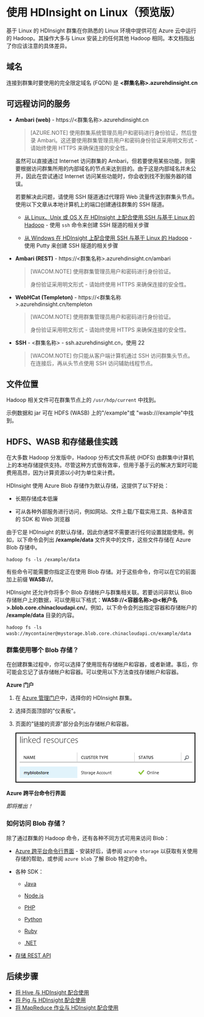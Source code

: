 <properties
   pageTitle="基于 Linux 的 HDInsight 上的 Hadoop 须知信息 | Azure"
   description="基于 Linux 的 HDInsight 群集在你熟悉的 Linux 环境中提供可在 Azure 云中运行的 Hadoop。"
   services="hdinsight"
   documentationCenter=""
   authors="Blackmist"
   manager="paulettm"
   editor="cgronlun"/>
<tags ms.service="hdinsight"
    ms.date="04/01/2015"
    wacn.date="04/15/2015"
    />


# 使用 HDInsight on Linux（预览版）

基于 Linux 的 HDInsight 群集在你熟悉的 Linux 环境中提供可在 Azure 云中运行的 Hadoop。其操作大多与 Linux 安装上的任何其他 Hadoop 相同。本文档指出了你应该注意的具体差异。

## 域名

连接到群集时要使用的完全限定域名 (FQDN) 是 **&lt;群集名称>.azurehdinsight.cn** 

## 可远程访问的服务

* **Ambari (web)** - https://&lt;群集名称>.azurehdinsight.cn

	> [AZURE.NOTE] 使用群集系统管理员用户和密码进行身份验证，然后登录 Ambari。这还要使用群集管理员用户和密码身份验证采用明文形式 - 请始终使用 HTTPS 来确保连接的安全性。

	虽然可以直接通过 Internet 访问群集的 Ambari，但若要使用某些功能，则需要根据访问群集所用的内部域名的节点来达到目的。由于这是内部域名并未公开，因此在尝试通过 Internet 访问某些功能时，你会收到找不到服务器的错误。

	若要解决此问题，请使用 SSH 隧道通过代理将 Web 流量传送到群集头节点。使用以下文章从本地计算机上的端口创建通往群集的 SSH 隧道。

	* <a href="/documentation/articles/hdinsight-hadoop-linux-use-ssh-unix/#tunnel" target="_blank">从 Linux、Unix 或 OS X 在 HDInsight 上配合使用 SSH 与基于 Linux 的 Hadoop</a> - 使用 `ssh` 命令来创建 SSH 隧道的相关步骤

	* <a href="/documentation/articles/hdinsight-hadoop-linux-use-ssh-windows/#tunnel" target="_blank">从 Windows 在 HDInsight 上配合使用 SSH 与基于 Linux 的 Hadoop</a> - 使用 Putty 来创建 SSH 隧道的相关步骤

* **Ambari (REST)** - https://&lt;群集名称>.azurehdinsight.cn/ambari

	> [WACOM.NOTE] 使用群集管理员用户和密码进行身份验证。
	> 
	> 身份验证采用明文形式 - 请始终使用 HTTPS 来确保连接的安全性。

* **WebHCat (Templeton)** - https://&lt;群集名称>.azurehdinsight.cn/templeton

	> [WACOM.NOTE] 使用群集管理员用户和密码进行身份验证。
	> 
	> 身份验证采用明文形式 - 请始终使用 HTTPS 来确保连接的安全性。

* **SSH** - &lt;群集名称> - ssh.azurehdinsight.cn，使用 22

	> [WACOM.NOTE] 你只能从客户端计算机通过 SSH 访问群集头节点。在连接后，再从头节点使用 SSH 访问辅助线程节点。

## 文件位置

Hadoop 相关文件可在群集节点上的 `/usr/hdp/current` 中找到。

示例数据和 jar 可在 HDFS (WASB) 上的"/example"或 "wasb:///example"中找到。

## HDFS、WASB 和存储最佳实践

在大多数 Hadoop 分发版中，Hadoop 分布式文件系统 (HDFS) 由群集中计算机上的本地存储提供支持。尽管这种方式很有效率，但用于基于云的解决方案时可能费用高昂，因为计算资源以小时为单位来计费。

HDInsight 使用 Azure Blob 存储作为默认存储，这提供了以下好处：

* 长期存储成本低廉

* 可从各种外部服务进行访问，例如网站、文件上载/下载实用工具、各种语言的 SDK 和 Web 浏览器

由于它是 HDInsight 的默认存储，因此你通常不需要进行任何设置就能使用。例如，以下命令会列出 **/example/data** 文件夹中的文件，这些文件存储在 Azure Blob 存储中。

	hadoop fs -ls /example/data

有些命令可能需要你指定正在使用 Blob 存储。对于这些命令，你可以在它的前面加上前缀 **WASB://**。

HDInsight 还允许你将多个 Blob 存储帐户与群集相关联。若要访问非默认 Blob 存储帐户上的数据，可以使用以下格式：**WASB://&lt;容器名称>@&lt;帐户名>.blob.core.chinacloudapi.cn/**。例如，以下命令会列出指定容器和存储帐户的 **/example/data** 目录的内容。

	hadoop fs -ls wasb://mycontainer@mystorage.blob.core.chinacloudapi.cn/example/data

### 群集使用哪个 Blob 存储？

在创建群集过程中，你可以选择了使用现有存储帐户和容器，或者新建。事后，你可能会忘记了该存储帐户和容器。可以使用以下方法查找存储帐户和容器。

**Azure 门户**

1. 在 <a href="https://manage.windowsazure.cn/" target="_blank">Azure 管理门户</a>中，选择你的 HDInsight 群集。

2. 选择页面顶部的"仪表板"。

3. 页面的"链接的资源"部分会列出存储帐户和容器。

	![linked resources](./media/hdinsight-hadoop-linux-information/storageportal.png)

**Azure 跨平台命令行界面**

*即将推出！*

### 如何访问 Blob 存储？

除了通过群集的 Hadoop 命令，还有各种不同方式可用来访问 Blob：

* <a href="/documentation/articles/xplat-cli/" target="_blank">Azure 跨平台命令行界面</a> - 安装好后，请参阅 `azure storage` 以获取有关使用存储的帮助，或参阅 `azure blob` 了解 Blob 特定的命令。

* 各种 SDK：

	* <a href="https://github.com/Azure/azure-sdk-for-java" target="_blank">Java</a>

	* <a href="https://github.com/Azure/azure-sdk-for-node" target="_blank">Node.js</a>

	* <a href="https://github.com/Azure/azure-sdk-for-php" target="_blank">PHP</a>

	* <a href="https://github.com/Azure/azure-sdk-for-python" target="_blank">Python</a>

	* <a href="https://github.com/Azure/azure-sdk-for-ruby" target="_blank">Ruby</a>

	* <a href="https://github.com/Azure/azure-sdk-for-net" target="_blank">.NET</a>

* <a href="https://msdn.microsoft.com/zh-cn/library/azure/dd135733.aspx" target="_blank">存储 REST API</a>


## 后续步骤

* [将 Hive 与 HDInsight 配合使用](/documentation/articles/hdinsight-use-hive/)
* [将 Pig 与 HDInsight 配合使用](/documentation/articles/hdinsight-use-pig/)
* [将 MapReduce 作业与 HDInsight 配合使用](/documentation/articles/hdinsight-use-mapreduce)


<!--HONumber=50-->